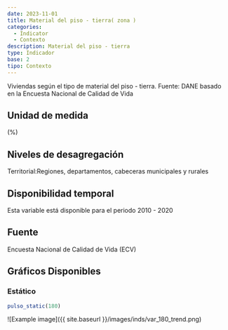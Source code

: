 ```yaml
---
date: 2023-11-01
title: Material del piso - tierra( zona )
categories:
  - Indicator
  - Contexto
description: Material del piso - tierra
type: Indicador
base: 2
tipo: Contexto
--- 
```


Viviendas según el tipo de material del piso - tierra.
Fuente: DANE basado en la Encuesta Nacional de Calidad de Vida

## Unidad de medida
(%)

## Niveles de desagregación
Territorial:Regiones, departamentos, cabeceras municipales y rurales

## Disponibilidad temporal
Esta variable está disponible para el periodo 2010 - 2020

## Fuente
Encuesta Nacional de Calidad de Vida (ECV)

## Gráficos Disponibles

### Estático

``` R
pulso_static(180)
```

![Example image]({{ site.baseurl }}/images/inds/var_180_trend.png)